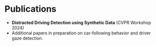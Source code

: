 # Publications

- **Distracted Driving Detection using Synthetic Data** (CVPR Workshop 2024)
- Additional papers in preparation on car-following behavior and driver gaze detection.
